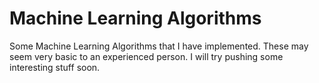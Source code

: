 # Machine Learning Algorithms
Some Machine Learning Algorithms that I have implemented. These may seem very basic to an experienced person. 
I will try pushing some interesting stuff soon.
